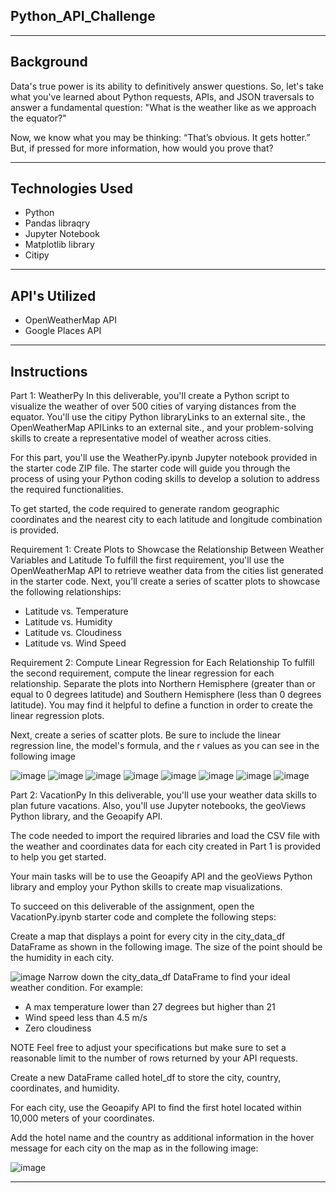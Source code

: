 ## Python_API_Challenge
-------------------------------------------------------------------------------------------
Background
-------------------------------------------------------------------------------------------
Data's true power is its ability to definitively answer questions. So, let's take what you've learned about Python requests, APIs, and JSON traversals to answer a fundamental question: "What is the weather like as we approach the equator?"

Now, we know what you may be thinking: “That’s obvious. It gets hotter.” But, if pressed for more information, how would you prove that?

-------------------------------------------------------------------------------------------
Technologies Used
-------------------------------------------------------------------------------------------
- Python
- Pandas libraqry
- Jupyter Notebook
- Matplotlib library
- Citipy

-------------------------------------------------------------------------------------------
API's Utilized
-------------------------------------------------------------------------------------------  
- OpenWeatherMap API
- Google Places API
  
-------------------------------------------------------------------------------------------
Instructions
-------------------------------------------------------------------------------------------
Part 1: WeatherPy
In this deliverable, you'll create a Python script to visualize the weather of over 500 cities of varying distances from the equator. You'll use the citipy Python libraryLinks to an external site., the OpenWeatherMap APILinks to an external site., and your problem-solving skills to create a representative model of weather across cities.

For this part, you'll use the WeatherPy.ipynb Jupyter notebook provided in the starter code ZIP file. The starter code will guide you through the process of using your Python coding skills to develop a solution to address the required functionalities.

To get started, the code required to generate random geographic coordinates and the nearest city to each latitude and longitude combination is provided.

Requirement 1: Create Plots to Showcase the Relationship Between Weather Variables and Latitude
To fulfill the first requirement, you'll use the OpenWeatherMap API to retrieve weather data from the cities list generated in the starter code. Next, you'll create a series of scatter plots to showcase the following relationships:
  - Latitude vs. Temperature
  - Latitude vs. Humidity
  - Latitude vs. Cloudiness
  - Latitude vs. Wind Speed

Requirement 2: Compute Linear Regression for Each Relationship
To fulfill the second requirement, compute the linear regression for each relationship. Separate the plots into Northern Hemisphere (greater than or equal to 0 degrees latitude) and Southern Hemisphere (less than 0 degrees latitude). You may find it helpful to define a function in order to create the linear regression plots.

Next, create a series of scatter plots. Be sure to include the linear regression line, the model's formula, and the r values as you can see in the following image

![image](https://github.com/lleiva25/Python_API_Challenge/assets/140974405/efe24683-126a-496f-b399-8246b899ad9f)
![image](https://github.com/lleiva25/Python_API_Challenge/assets/140974405/4f76d175-e168-4dec-8175-86fd931c3b5b)
![image](https://github.com/lleiva25/Python_API_Challenge/assets/140974405/972261c4-7b95-49a3-9ec8-ad3eecdd3d2c)
![image](https://github.com/lleiva25/Python_API_Challenge/assets/140974405/a889ce86-b91d-45a1-9772-7180bfa1df23)
![image](https://github.com/lleiva25/Python_API_Challenge/assets/140974405/cb00bd1c-6e64-4cfd-9c6b-413036e2f221)
![image](https://github.com/lleiva25/Python_API_Challenge/assets/140974405/6396cfea-629b-4e1c-8017-8d3d837dae01)
![image](https://github.com/lleiva25/Python_API_Challenge/assets/140974405/a8504984-ce9c-49a5-804c-7f6159488389)
![image](https://github.com/lleiva25/Python_API_Challenge/assets/140974405/f939ebbf-13dc-4382-90f9-a19a04fbc2e2)

Part 2: VacationPy
In this deliverable, you'll use your weather data skills to plan future vacations. Also, you'll use Jupyter notebooks, the geoViews Python library, and the Geoapify API.

The code needed to import the required libraries and load the CSV file with the weather and coordinates data for each city created in Part 1 is provided to help you get started.

Your main tasks will be to use the Geoapify API and the geoViews Python library and employ your Python skills to create map visualizations.

To succeed on this deliverable of the assignment, open the VacationPy.ipynb starter code and complete the following steps:

Create a map that displays a point for every city in the city_data_df DataFrame as shown in the following image. The size of the point should be the humidity in each city.

![image](https://github.com/lleiva25/Python_API_Challenge/assets/140974405/c98b7f8d-cb3c-4979-be7d-6dc22825a70d)
Narrow down the city_data_df DataFrame to find your ideal weather condition. For example:
- A max temperature lower than 27 degrees but higher than 21
- Wind speed less than 4.5 m/s
- Zero cloudiness

NOTE
Feel free to adjust your specifications but make sure to set a reasonable limit to the number of rows returned by your API requests.

Create a new DataFrame called hotel_df to store the city, country, coordinates, and humidity.

For each city, use the Geoapify API to find the first hotel located within 10,000 meters of your coordinates.

Add the hotel name and the country as additional information in the hover message for each city on the map as in the following image:

![image](https://github.com/lleiva25/Python_API_Challenge/assets/140974405/2b4d6929-a94d-47a7-b2e6-a7393c3ec4b6)

-------------------------------------------------------------------------------------------

